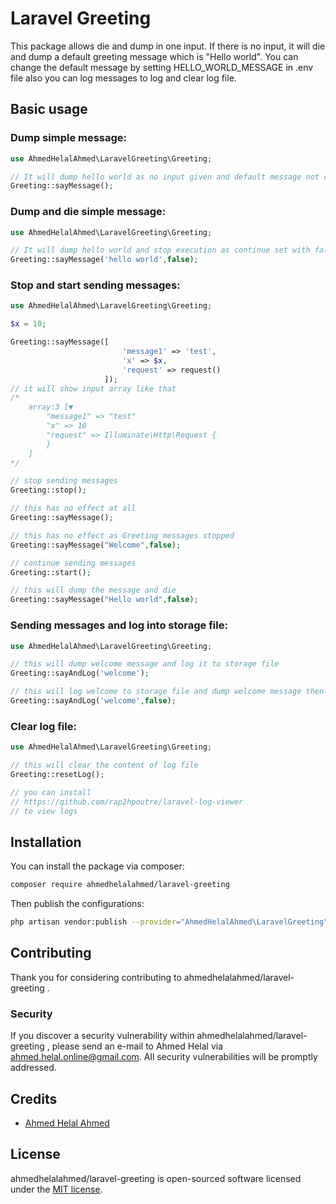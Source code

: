 # Laravel Greeting

This package allows die and dump in one input. If there is no input, it will die and dump a default greeting message which is "Hello world".
You can change the default message by setting HELLO_WORLD_MESSAGE in .env file also you can log messages to log and clear log file.

## Basic usage

### Dump simple message:

```php
use AhmedHelalAhmed\LaravelGreeting\Greeting;

// It will dump hello world as no input given and default message not changed
Greeting::sayMessage();
```

### Dump and die simple message:

```php
use AhmedHelalAhmed\LaravelGreeting\Greeting;

// It will dump hello world and stop execution as continue set with false
Greeting::sayMessage('hello world',false);
```

### Stop and start sending messages:

```php
use AhmedHelalAhmed\LaravelGreeting\Greeting;

$x = 10;

Greeting::sayMessage([
                         'message1' => 'test',
                         'x' => $x,
                         'request' => request()
                     ]);
// it will show input array like that
/*
    array:3 [▼
        "message1" => "test"
        "x" => 10
        "request" => Illuminate\Http\Request {
        }
    ]
*/

// stop sending messages
Greeting::stop();

// this has no effect at all
Greeting::sayMessage();

// this has no effect as Greeting messages stopped
Greeting::sayMessage("Welcome",false);

// continue sending messages
Greeting::start();

// this will dump the message and die
Greeting::sayMessage("Hello world",false);
```

### Sending messages and log into storage file:

```php
use AhmedHelalAhmed\LaravelGreeting\Greeting;

// this will dump welcome message and log it to storage file
Greeting::sayAndLog('welcome');

// this will log welcome to storage file and dump welcome message then stop execution
Greeting::sayAndLog('welcome',false);
```

### Clear log file:

```php
use AhmedHelalAhmed\LaravelGreeting\Greeting;

// this will clear the content of log file
Greeting::resetLog();

// you can install
// https://github.com/rap2hpoutre/laravel-log-viewer
// to view logs
```

## Installation

You can install the package via composer:

```bash
composer require ahmedhelalahmed/laravel-greeting
```

Then publish the configurations:

```bash
php artisan vendor:publish --provider="AhmedHelalAhmed\LaravelGreeting\LaravelGreetingServiceProvider"
```

## Contributing

Thank you for considering contributing to ahmedhelalahmed/laravel-greeting .

### Security

If you discover a security vulnerability within ahmedhelalahmed/laravel-greeting , please send an e-mail to Ahmed Helal via ahmed.helal.online@gmail.com. All security vulnerabilities will be promptly addressed.

## Credits

- [Ahmed Helal Ahmed](https://github.com/ahmedhelalahmed)

## License

ahmedhelalahmed/laravel-greeting is open-sourced software licensed under the [MIT license](https://opensource.org/licenses/MIT).
